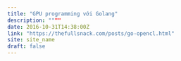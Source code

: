 ```yaml
---
title: "GPU programming với Golang"
description: """"
date: 2016-10-31T14:38:00Z
link: "https://thefullsnack.com/posts/go-opencl.html"
site: site_name
draft: false
---
```

